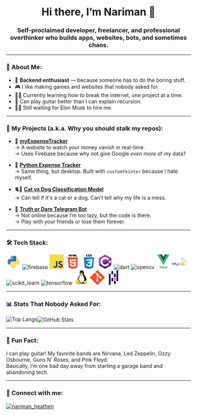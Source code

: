 <h1 align="center">Hi there, I’m Nariman 👋</h1>
<h3 align="center">Self-proclaimed developer, freelancer, and professional overthinker who builds apps, websites, bots, and sometimes chaos.</h3>

---

### 🧩 About Me:
- 🎯 **Backend enthusiast** — because someone has to do the boring stuff.
- 🎮 I like making games and websites that nobody asked for.
- 🧑‍💻 Currently learning how to break the internet, one project at a time.
- 🎸 Can play guitar better than I can explain recursion.
- 🤷‍♂️ Still waiting for Elon Musk to hire me.

---

### 🚀 My Projects (a.k.a. Why you should stalk my repos):
- 🤑 [**myExpenseTracker**](https://expense-62a15.web.app/)  
  → A website to watch your money vanish in real-time.  
  → Uses Firebase because why not give Google *even more* of my data?

- 🐍 [**Python Expense Tracker**](https://github.com/HnarimanH/Finance_app)  
  → Same thing, but desktop. Built with `customtkinter` because I hate myself.

- 🐈🐶 [**Cat vs Dog Classification Model**](https://github.com/HnarimanH/Cat_vs_Dog_Classification)  
  → Can tell if it's a cat or a dog. Can’t tell why my life is a mess.

- 🤖 [**Truth or Dare Telegram Bot**](https://github.com/HnarimanH/telegram_bot)  
  → Not online because I’m too lazy, but the code is there.  
  → Play with your friends or lose them forever.

---

### 🛠️ Tech Stack:
<p align="left"> 
  <img src="https://raw.githubusercontent.com/devicons/devicon/master/icons/python/python-original.svg" alt="python" width="40" height="40"/> 
  <img src="https://www.vectorlogo.zone/logos/firebase/firebase-icon.svg" alt="firebase" width="40" height="40"/> 
  <img src="https://raw.githubusercontent.com/devicons/devicon/master/icons/javascript/javascript-original.svg" alt="javascript" width="40" height="40"/> 
  <img src="https://raw.githubusercontent.com/devicons/devicon/master/icons/html5/html5-original-wordmark.svg" alt="html5" width="40" height="40"/> 
  <img src="https://raw.githubusercontent.com/devicons/devicon/master/icons/css3/css3-original-wordmark.svg" alt="css3" width="40" height="40"/> 
  <img src="https://raw.githubusercontent.com/devicons/devicon/master/icons/csharp/csharp-original.svg" alt="csharp" width="40" height="40"/> 
  <img src="https://www.vectorlogo.zone/logos/dartlang/dartlang-icon.svg" alt="dart" width="40" height="40"/> 
  <img src="https://www.vectorlogo.zone/logos/opencv/opencv-icon.svg" alt="opencv" width="40" height="40"/> 
  <img src="https://raw.githubusercontent.com/devicons/devicon/master/icons/vuejs/vuejs-original-wordmark.svg" alt="vuejs" width="40" height="40"/> 
  <img src="https://raw.githubusercontent.com/devicons/devicon/master/icons/mysql/mysql-original-wordmark.svg" alt="mysql" width="40" height="40"/> 
  <img src="https://upload.wikimedia.org/wikipedia/commons/0/05/Scikit_learn_logo_small.svg" alt="scikit_learn" width="40" height="40"/> 
  <img src="https://www.vectorlogo.zone/logos/tensorflow/tensorflow-icon.svg" alt="tensorflow" width="40" height="40"/> 
  <img src="https://raw.githubusercontent.com/devicons/devicon/master/icons/linux/linux-original.svg" alt="linux" width="40" height="40"/> 
  <img src="https://raw.githubusercontent.com/devicons/devicon/master/icons/git/git-original.svg" alt="git" width="40" height="40"/> 
  <img src="https://raw.githubusercontent.com/devicons/devicon/master/icons/pandas/pandas-original.svg" alt="pandas" width="40" height="40"/> 
</p>

---

### 📊 Stats That Nobody Asked For:
<p>
  <img align="left" src="https://github-readme-stats.vercel.app/api/top-langs?username=hnarimanh&show_icons=true&locale=en&layout=compact&theme=dark" alt="Top Langs" />
</p>

<p>
  <img align="center" src="https://github-readme-stats.vercel.app/api?username=hnarimanh&show_icons=true&locale=en&theme=dark" alt="GitHub Stats" />
</p>

---

### 🎸 Fun Fact:
I can play guitar! My favorite bands are Nirvana, Led Zeppelin, Ozzy Osbourne, Guns N’ Roses, and Pink Floyd.  
Basically, I’m one bad day away from starting a garage band and abandoning tech.

---

### 🔗 Connect with me:
<a href="https://instagram.com/nariman_heathen" target="blank">
  <img align="center" src="https://raw.githubusercontent.com/rahuldkjain/github-profile-readme-generator/master/src/images/icons/Social/instagram.svg" alt="nariman_heathen" height="30" width="40" />
</a>
